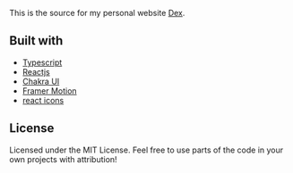 This is the source for my personal website [Dex](https://dexcodes.xyz).

## Built with
- [Typescript](https://www.typescriptlang.org/)
- [Reactjs](https://reactjs.org/)
- [Chakra UI](https://chakra-ui.com)
- [Framer Motion](https://www.framer.com/motion/)
- [react icons](https://react-icons.github.io/react-icons/)


## License

Licensed under the MIT License. Feel free to use parts of the code in your own projects with attribution!
